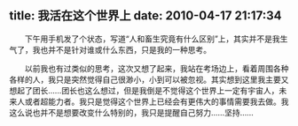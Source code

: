 title: 我活在这个世界上
date: 2010-04-17 21:17:34
---

 　　下午用手机发了个状态，写道“人和畜生究竟有什么区别”上，其实并不是我生气了，我也并不是针对谁或什么东西，只是我的一种思考。

  　　以前我也有过类似的思考，这次又想了起来，我站在考场边上，看着周围各种各样的人，我只是突然觉得自己很渺小，小到可以被忽视。其实想到这里我主要又想起了团长……团长也这么想过，但是我倒是不觉得这个世界上一定有宇宙人，未来人或者超能力者。我只是觉得这个世界上已经会有更伟大的事情需要我去做。我这么说也并不是想要改变什么特别的，我只是提醒自己努力……坚持……